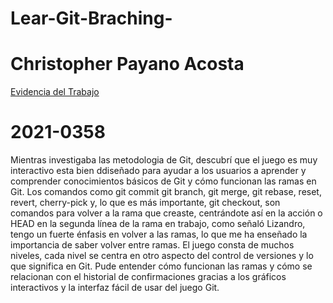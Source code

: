 # Lear-Git-Braching-

# Christopher Payano Acosta
[Evidencia del Trabajo](https://miucateciedu-my.sharepoint.com/:i:/g/personal/20210358_miucateci_edu_do/EbZe3iCSMk5Kk1q8AOWyvT8B_uJMymy14k24rMnhHfjv0Q)
# 2021-0358

Mientras investigaba las metodologia de Git, descubrí que el juego es muy interactivo esta bien ddiseñado para ayudar a los usuarios a aprender y comprender
conocimientos básicos de Git y cómo funcionan las ramas en Git. Los comandos como git commit git branch, git merge, git rebase, reset, revert, cherry-pick y, lo que es más importante, git checkout, son comandos para volver a la rama que creaste, centrándote así en la acción o HEAD en la segunda línea de la rama en trabajo, como señaló Lizandro, tengo un fuerte énfasis en volver a las ramas, lo que me ha enseñado la importancia de saber volver entre ramas.
 El juego consta de muchos niveles, cada nivel se centra en otro aspecto del control de versiones y lo que significa en Git. Pude entender cómo funcionan las ramas y cómo se relacionan con el historial de confirmaciones gracias a los gráficos interactivos y la interfaz fácil de usar del juego Git.
 
 
